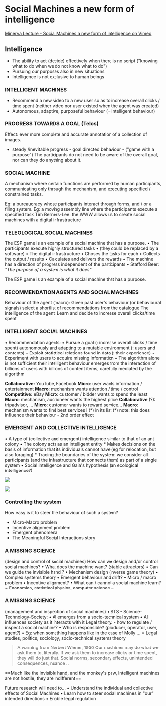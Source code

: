 # Social Machines a new form of intelligence
[Minerva Lecture - Social Machines a new form of intelligence on Vimeo](https://vimeo.com/823344161)

## Intelligence
- The ability to act (decide) effectively when there is no script ("knowing what to do when we do not know what to do")
- Pursuing our purposes also in new situations
- Intelligence is not exclusive to human beings

### INTELLIGENT MACHINES
- Recommend a new video to a new user so as to increase overall clicks / time spent (neither video nor user existed when the agent was created)
- Autonomous, adaptive, purposeful behaviour (= intelligent behaviour)

### PROGRESS TOWARDS A GOAL (Telos)
Effect: ever more complete and accurate annotation of a collection of images.
- steady /inevitable progress - goal directed behaviour - ("game with a purpose")
The participants do not need to be aware of the overall goal,
nor can they do anything about it.

### SOCIAL MACHINE
A mechanism where certain functions are performed by human participants, communicating only through the mechanism, and executing specified / constrained tasks.

Eg: a bureaucracy whose participants interact through forms, and / or a filing system.
Eg: a moving assembly line where the participants execute a specified task
Tim Berners-Lee: the WWW allows us to create social machines with a digital infrastructure

### TELEOLOGICAL SOCIAL MACHINES
The ESP game is an example of a social machine that has a purpose.
• The participants execute highly structured tasks
	• (they could be replaced by a software)
• The digital infrastructure
	• Choses the tasks for each
	• Collects the output / results
	• Calculates and delivers the rewards
• The machine has a direction of progress independent of the participants
• Stafford Beer: *"The purpose of a system is what it does"*

The ESP game is an example of a social machine that has a purpose.

### RECOMMENDATION AGENTS AND SOCIAL MACHINES
Behaviour of the agent (macro): Given past user's behaviour
(or behavioural signals) select a shortlist of recommendations from the catalogue
The intelligence of the agent: Learn and decide to increase overall clicks/time spent

### INTELLIGENT SOCIAL MACHINES

• Recommendation agents:
	• Pursue a goal (: increase overall clicks / time spent) autonomously and adapting to a mutable environment (: users and contents)
	•  Exploit statistical relations found in data (: their experience)
	• Experiment with users to acquire missing information
• The algorithm alone is not sufficient their intelligent behaviour emerges from the interaction of billions of users with billions of content items, carefully mediated by the algorithm

**Collaborative:** YouTube, Facebook
**Micro**: user wants information / entertainment
**Macro**: mechanism wants attention / time / control
**Competitive:** eBay
**Micro**: customer / bidder wants to spend the least
**Macro**: mechanism, auctioneer wants the highest price
**Collaborative** (?): tripadvisor, ...
**Micro**: customer wants to reward service...
**Macro**: mechanism wants to find best services i (\*) in its list
(\*) note: this does influence their behaviour - 2nd order effect

### EMERGENT AND COLLECTIVE INTELLIGENCE
• A type of (collective and emergent) intelligence similar to that of an ant colony
• The colony acts as an intelligent entity
	* Makes decisions on the basis of information that its individuals cannot have (eg for relocation, but also foraging)
	* Tracing the boundaries of the system: we consider all participants (and the infrastructure that connects them) as part of a single system
• Social intelligence and Gaia's hypothesis (an ecological intelligence?)

![](https://i.imgur.com/7uwRSfo.png)

![](https://i.imgur.com/YKcQijo.png)

### Controlling the system
How easy is it to steer the behaviour of such a system?
* Micro-Macro problem
* Incentive alignment problem
* Emergent phenomena
* The Meaningful Social Interactions story

### A MISSING SCIENCE
(design and control of social machines)
How can we design and/or control social machines?
• What does the machine want? (stable attractors)
• Can we guide the invisible hand ?
• Mechanism design (inverse game theory)
• Complex systems theory
• Emergent behaviour and drift?
• Micro / macro problem
• Incentive alignment?
• What can / cannot a social machine learn?
= Economics, statistical physics, computer science ...

### A MISSING SCIENCE
(management and inspection of social machines)
• STS - Science-Technology-Society:
• Al emerges from a socio-technical system
• Al influences society as it interacts with it
Legal theory: - how to regulate / inspect a social machine?
• Who is responsible? (producer, operator, user, agent?)
• Eg: when something happens like in the case of Molly ...
= Legal studies, politics, sociology, socio-technical systems theory

> A warning from Norbert Wiener, 1950
Our machines may do what we ask them to,
literally.
If we ask them to increase clicks or time spent,
they will do just that.
Social norms, secondary effects, unintended
consequences, nuance ..

==Much like the invisible hand, and the monkey's paw, Intelligent machines are not hostile, they are indifferent==

Future research
will need to...
• Understand the individual
and collective effects
of Social Machines
• Learn how to steer
social machines
in "our" intended directions
• Enable legal regulation